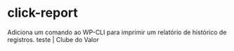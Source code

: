 # click-report
Adiciona um comando ao WP-CLI para imprimir um relatório de histórico de registros. teste | Clube do Valor
